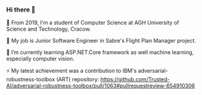 ### Hi there 👋

🔭 From 2019, I'm a student of Computer Science at AGH University of Science and Technology, Cracow.

👯 My job is Junior Software Engineer in Sabre's Flight Plan Manager project.

🌱 I’m currently learning ASP.NET.Core framework as well machine learning, especially computer vision.

⚡ My latest achievement was a contribution to IBM's adversarial-robustness-toolbox (ART) repository: https://github.com/Trusted-AI/adversarial-robustness-toolbox/pull/1063#pullrequestreview-654910306

